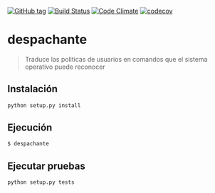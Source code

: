 [![GitHub tag](https://img.shields.io/github/tag/Grupo106/despachante.svg?maxAge=2592000?style=plastic)](https://github.com/Grupo106/despachante/releases)
[![Build Status](https://travis-ci.org/Grupo106/despachante.svg?branch=master)](https://travis-ci.org/Grupo106/despachante)
[![Code Climate](https://codeclimate.com/github/Grupo106/despachante/badges/gpa.svg)](https://codeclimate.com/github/Grupo106/despachante)
[![codecov](https://codecov.io/gh/Grupo106/despachante/branch/master/graph/badge.svg)](https://codecov.io/gh/Grupo106/despachante)


# despachante
> Traduce las politicas de usuarios en comandos que el sistema operativo puede reconocer

## Instalación

```sh
python setup.py install
```

## Ejecución

```sh
$ despachante
```

## Ejecutar pruebas

```sh
python setup.py tests
```

